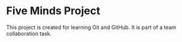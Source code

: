 # Five Minds Project
This project is created for learning Git and GitHub. It is part of a team collaboration task.
